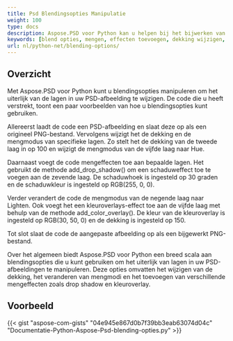 ```yaml
---
title: Psd Blendingsopties Manipulatie
weight: 100
type: docs
description: Aspose.PSD voor Python kan u helpen bij het bijwerken van blendingsopties met een eenvoudige code.
keywords: [blend opties, mengen, effecten toevoegen, dekking wijzigen, kleur van schaduw wijzigen, schaduw toevoegen, psd api, python, voorbeeldcode]
url: nl/python-net/blending-options/
---
```


## **Overzicht**
Met Aspose.PSD voor Python kunt u blendingsopties manipuleren om het uiterlijk van de lagen in uw PSD-afbeelding te wijzigen. De code die u heeft verstrekt, toont een paar voorbeelden van hoe u blendingsopties kunt gebruiken.

Allereerst laadt de code een PSD-afbeelding en slaat deze op als een origineel PNG-bestand. Vervolgens wijzigt het de dekking en de mengmodus van specifieke lagen. Zo stelt het de dekking van de tweede laag in op 100 en wijzigt de mengmodus van de vijfde laag naar Hue.

Daarnaast voegt de code mengeffecten toe aan bepaalde lagen. Het gebruikt de methode add_drop_shadow() om een schaduweffect toe te voegen aan de zevende laag. De schaduwhoek is ingesteld op 30 graden en de schaduwkleur is ingesteld op RGB(255, 0, 0).

Verder verandert de code de mengmodus van de negende laag naar Lighten. Ook voegt het een kleuroverlays-effect toe aan de vijfde laag met behulp van de methode add_color_overlay(). De kleur van de kleuroverlay is ingesteld op RGB(30, 50, 0) en de dekking is ingesteld op 150.

Tot slot slaat de code de aangepaste afbeelding op als een bijgewerkt PNG-bestand.

Over het algemeen biedt Aspose.PSD voor Python een breed scala aan blendingsopties die u kunt gebruiken om het uiterlijk van lagen in uw PSD-afbeeldingen te manipuleren. Deze opties omvatten het wijzigen van de dekking, het veranderen van mengmodi en het toevoegen van verschillende mengeffecten zoals drop shadow en kleuroverlay.

## **Voorbeeld**
{{< gist "aspose-com-gists" "04e945e867d0b7f39bb3eab63074d04c" "Documentatie-Python-Aspose-Psd-blending-opties.py" >}}
